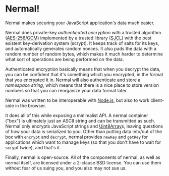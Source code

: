 # Nermal!
Nermal makes securing your JavaScript application's data much easier.

Nermal does private-key *authenticated encryption* with a trusted algorithm 
([AES-256][aes]/[GCM][gcm]) implemented by a trusted library ([SJCL][sjcl]) with
the best existent key-derivation system (scrypt). It keeps track of salts for 
its keys, and automatically generates random nonces. It also pads the data with 
a random number of random bytes, which makes it much harder to determine what 
sort of operations are being performed on the data.

Authenticated encryption basically means that when you decrypt the data, you can
be confident that it's something which you encrypted, in the format that you
encrypted it in. Nermal will also authenticate and store a *namespace string*,
which means that there is a nice place to store version numbers so that you can
reorganize your data format later.

Nermal was written to be interoperable with [Node.js][node], but also to work
client-side in the browser. 

It does all of this while exposing a minimalist API. A nermal container ("box")
is ultimately just an ASCII string and can be transmitted as such. Nermal only
encrypts JavaScript strings and [Uint8Array][uint8]s, leaving questions of how 
your data is serialized to you. Other than putting data into/out of the box 
with `encrypt` and `decrypt`, nermal provides `newKey` and `getKey` for 
applications which want to manage keys (so that you don't have to wait for 
scrypt twice), and that's it. 

Finally, nermal is open-source. All of the components of nermal, as well as 
nermal itself, are licensed under a 2-clause BSD license. You can use them
without fear of us suing you, and you also may not sue us.

[aes]:  https://en.wikipedia.org/wiki/Advanced_Encryption_Standard "Advanced Encryption Standard"
[gcm]:  https://en.wikipedia.org/wiki/Galois/Counter_Mode          "Galois/Counter Mode"
[sjcl]: https://github.com/bitwiseshiftleft/sjcl                   "Stanford JavaScript Crypto Library"
[scrypt]: https://github.com/tonyg/js-scrypt                       "Emscripten-compiled scrypt"
[node]: http://nodejs.org/                                         "node.js"
[uint8]: https://developer.mozilla.org/en-US/docs/Web/API/Uint8Array "Uint8Array - Web API interfaces | MDN"
